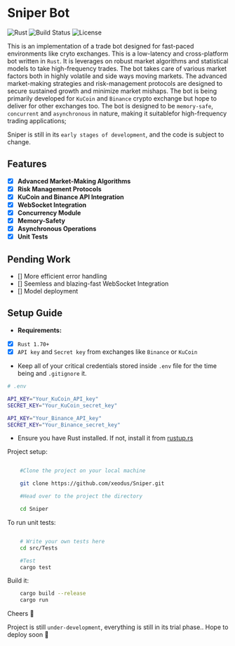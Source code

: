 # Sniper Bot

![Rust](https://img.shields.io/badge/Rust-006845?style=flat&logo=rust&logoColor=white&labelColor=333333)
![Build Status](https://github.com/xeodus/Sniper/actions/workflows/ci.yml/badge.svg)
![License](https://img.shields.io/badge/License-MIT%20-white.svg)

This is an implementation of a trade bot designed for fast-paced environments like cryto exchanges. This is a low-latency and cross-platform bot written in ``Rust``. It is leverages on robust market algorithms and statistical models to take high-frequency trades. The bot takes care of various market factors both in highly volatile and side ways moving markets. The advanced market-making strategies and risk-management protocols are designed to secure sustained growth and minimize market mishaps. The bot is being primarily developed for ```KuCoin``` and ``Binance`` crypto exchange but hope to deliver for other exchanges too. The bot is designed to be ``memory-safe``, ``concurrent`` and ``asynchronous`` in nature, making it suitablefor high-frequency trading applications;

Sniper is still in its ``early stages of development``, and the code is subject to change. 

## Features

- [x] **Advanced Market-Making Algorithms**
- [x] **Risk Management Protocols**
- [x] **KuCoin and Binance API Integration**
- [x] **WebSocket Integration**
- [x] **Concurrency Module**
- [x] **Memory-Safety**
- [x] **Asynchronous Operations**
- [x] **Unit Tests**

## Pending Work

- [] More efficient error handling
- [] Seemless and blazing-fast WebSocket Integration
- [] Model deployment

## Setup Guide

- **Requirements:** 
- [x] ``Rust 1.70+``
- [x] ``API key`` and ``Secret key`` from exchanges like ``Binance`` or ``KuCoin``

- Keep all of your critical credentials stored inside ``.env`` file for the time being and ``.gitignore`` it.

```bash
# .env

API_KEY="Your_KuCoin_API_key"
SECRET_KEY="Your_KuCoin_secret_key"

API_KEY="Your_Binance_API_key"
SECRET_KEY="Your_Binance_secret_key"

```

- Ensure you have Rust installed. If not, install it from [rustup.rs](https://rustup.rs)

Project setup:

```bash

    #Clone the project on your local machine

    git clone https://github.com/xeodus/Sniper.git

    #Head over to the project the directory

    cd Sniper

```
To run unit tests:

```bash

    # Write your own tests here
    cd src/Tests

    #Test
    cargo test
```

Build it:

```bash
    cargo build --release
    cargo run
```

Cheers 🍻

Project is still ``under-development``, everything is still in its trial phase..
Hope to deploy soon 🤞
